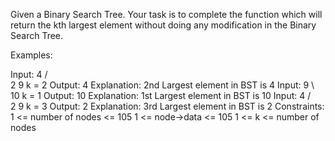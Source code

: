 Given a Binary Search Tree. Your task is to complete the function which will return the kth largest element without doing any modification in the Binary Search Tree.

Examples:

Input:
      4
    /   \
   2     9
k = 2 
Output: 4
Explanation: 2nd Largest element in BST is 4
Input:
       9
        \ 
          10
k = 1
Output: 10
Explanation: 1st Largest element in BST is 10
Input:
      4
    /   \
   2     9
k = 3 
Output: 2
Explanation: 3rd Largest element in BST is 2
Constraints:
1 <= number of nodes <= 105
1 <= node->data <= 105
1 <= k <= number of nodes